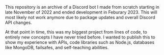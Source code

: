This repository is an archive of a Discord bot I made from scratch starting in late November of 2022 and ended development in Feburary 2023. 
This will most likely not work anymore due to package updates and overall Discord API changes.

At that point in time, this was my biggest project from lines of code, to entirely new concepts I have never tried before.
I wanted to publish this to show my experience with APIs, code libraries such as Node.js, databases like MongoDB, failsafes, and self-teaching abilities. 
